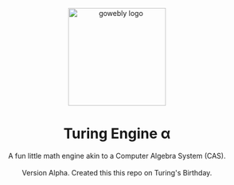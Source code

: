 <div align="center">

<a target="_blank" title="Picked off of Google Images"><img width="196px" alt="gowebly logo" src="https://cdn-icons-png.flaticon.com/512/517/517791.png"></a>

<a name="readme-top"></a>

# Turing Engine α
A fun little math engine akin to a Computer Algebra System (CAS). 
<br></br>
Version Alpha. Created this this repo on Turing's Birthday.
</div>
